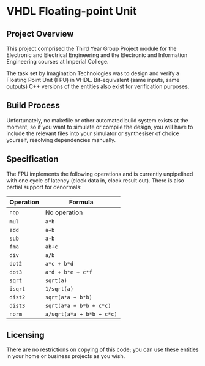 VHDL Floating-point Unit
========================

Project Overview
----------------

This project comprised the Third Year Group Project module for the Electronic and Electrical Engineering and the Electronic and Information Engineering courses at Imperial College.

The task set by Imagination Technologies was to design and verify a Floating Point Unit (FPU) in VHDL. Bit-equivalent (same inputs, same outputs) C++ versions of the entities also exist for verification purposes.

Build Process
-------------

Unfortunately, no makefile or other automated build system exists at the moment, so if you want to simulate or compile the design, you will have to include the relevant files into your simulator or synthesiser of choice yourself, resolving dependencies manually.

Specification
-------------

The FPU implements the following operations and is currently unpipelined with one cycle of latency (clock data in, clock result out). There is also partial support for denormals:

Operation | Formula
----------|--------
`nop`| No operation
`mul`| `a*b`
`add`| `a+b`
`sub`| `a-b`
`fma`| `ab+c`
`div`| `a/b`
`dot2`| `a*c + b*d`
`dot3`| `a*d + b*e + c*f`
`sqrt`| `sqrt(a)`
`isqrt`| `1/sqrt(a)`
`dist2`| `sqrt(a*a + b*b)`
`dist3`| `sqrt(a*a + b*b + c*c)`
`norm`| `a/sqrt(a*a + b*b + c*c)`


Licensing
---------

There are no restrictions on copying of this code; you can use these entities in your home or business projects as you wish.
